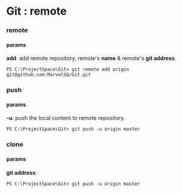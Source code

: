 # Git : remote

### remote

#### params
**add**: add remote repository, remote's **name** & remote's **git address**.

```
PS C:\ProjectSpace\Git> git remote add origin git@github.com:MarvelSQ/Git.git
```

### push

#### params
**-u**: push the local content to remote repository.

```
PS C:\ProjectSpace\Git> git push -u origin master
```

### clone

#### params
**git address**:

```
PS C:\ProjectSpace\Git> git push -u origin master
```
